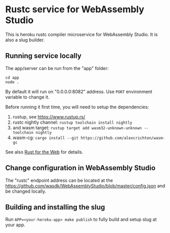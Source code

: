 # Rustc service for WebAssembly Studio

This is heroku rustc compiler microservice for WebAssembly Studio. It is also a slug builder.

## Running service locally

The app/server can be run from the "app" folder:

```
cd app
node .
```

By default it will run on "0.0.0.0:8082" address. Use `PORT` environment variable to change it.

Before running it first time, you will need to setup the dependencies:

1. rustup, see https://www.rustup.rs/
2. rustc nightly channel: `rustup toolchain install nightly`
3. and wasm target: `rustup target add wasm32-unknown-unknown --toolchain nightly`
4. wasm-cg: `cargo install --git https://github.com/alexcrichton/wasm-gc`

See also [Rust for the Web](https://www.hellorust.com/setup/wasm-target/) for details.

## Change configuration in WebAssembly Studio

The "rustc" endpoint address can be located at the https://github.com/wasdk/WebAssemblyStudio/blob/master/config.json and be changed locally.

## Building and installing the slug

Run `APP=<your-heroku-app> make publish` to fully build and setup slug at your app.
